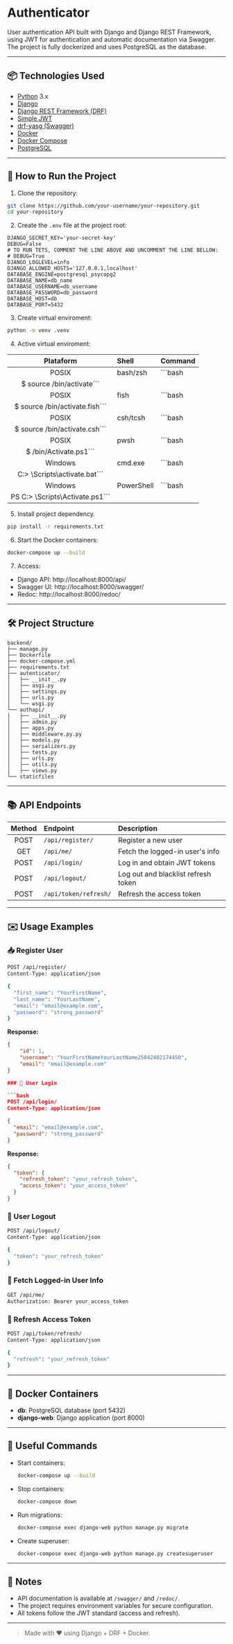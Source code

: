 
# Authenticator

User authentication API built with Django and Django REST Framework, using JWT for authentication and automatic documentation via Swagger. The project is fully dockerized and uses PostgreSQL as the database.

---

## 📦 Technologies Used

- [Python](https://www.python.org/) 3.x
- [Django](https://www.djangoproject.com/)
- [Django REST Framework (DRF)](https://www.django-rest-framework.org/)
- [Simple JWT](https://django-rest-framework-simplejwt.readthedocs.io/en/latest/)
- [drf-yasg (Swagger)](https://drf-yasg.readthedocs.io/en/stable/)
- [Docker](https://www.docker.com/)
- [Docker Compose](https://docs.docker.com/compose/)
- [PostgreSQL](https://www.postgresql.org/)

---

## 🚀 How to Run the Project

1. Clone the repository:

```bash
git clone https://github.com/your-username/your-repository.git
cd your-repository
```

2. Create the `.env` file at the project root:

```env
DJANGO_SECRET_KEY='your-secret-key'
DEBUG=False
# TO RUN TETS, COMMENT THE LINE ABOVE AND UNCOMMENT THE LINE BELLOW:
# DEBUG=True
DJANGO_LOGLEVEL=info
DJANGO_ALLOWED_HOSTS='127.0.0.1,localhost'
DATABASE_ENGINE=postgresql_psycopg2
DATABASE_NAME=db_name
DATABASE_USERNAME=db_username
DATABASE_PASSWORD=db_password
DATABASE_HOST=db
DATABASE_PORT=5432
```

3. Create virtual enviroment:

```bash
python -m venv .venv
```

4. Active virtual enviroment:

| Plataform | Shell          | Command |
|:------:|:------------------ |:---------------------------------|
| POSIX   | bash/zsh        | ```bash
                                 $ source <venv>/bin/activate```      |
| POSIX   | fish        | ```bash
                                 $ source <venv>/bin/activate.fish```      |
| POSIX   | csh/tcsh        | ```bash
                                 $ source <venv>/bin/activate.csh```      |
| POSIX   | pwsh        | ```bash
                                 $ <venv>/bin/Activate.ps1```      |
| Windows   | cmd.exe        | ```bash
                                 C:\> <venv>\Scripts\activate.bat```      |
 Windows   | PowerShell        | ```bash
                                 PS C:\> <venv>\Scripts\Activate.ps1```      |

5. Install project dependency.

```bash
pip install -r requirements.txt
```

6. Start the Docker containers:

```bash
docker-compose up --build
```

7. Access:

- Django API: http://localhost:8000/api/
- Swagger UI: http://localhost:8000/swagger/
- Redoc: http://localhost:8000/redoc/

---

## 🛠 Project Structure

```
backend/
├── manage.py
├── Dockerfile
├── docker-compose.yml
├── requirements.txt
├── autenticator/
│   ├── __init__.py
│   ├── asgi.py
│   ├── settings.py
│   ├── urls.py
│   └── wsgi.py
└── authapi/ 
│   ├── __init__.py
│   ├── admin.py
│   ├── apps.py
│   ├── middleware.py.py
│   ├── models.py
│   ├── serializers.py
│   ├── tests.py
│   ├── urls.py
│   ├── utils.py
│   ├── views.py
└── staticfiles
```

---

## 📚 API Endpoints

| Method | Endpoint             | Description                          |
|:------:|:--------------------- |:------------------------------------|
| POST   | `/api/register/`       | Register a new user                 |
| GET    | `/api/me/`             | Fetch the logged-in user's info     |
| POST   | `/api/login/`          | Log in and obtain JWT tokens        |
| POST   | `/api/logout/`         | Log out and blacklist refresh token |
| POST   | `/api/token/refresh/`  | Refresh the access token            |

---

## ✉️ Usage Examples

### 📥 Register User

```bash
POST /api/register/
Content-Type: application/json

{
  "first_name": "YourFirstName",
  "last_name": "YourLastName",
  "email": "email@example.com",
  "password": "strong_password"
}
```

**Response:**

```json
{
    "id": 1,
    "username": "YourFirstNameYourLastName25042402174450",
    "email": "email@example.com"
}

### 🔐 User Login

```bash
POST /api/login/
Content-Type: application/json

{
  "email": "email@example.com",
  "password": "strong_password"
}
```

**Response:**

```json
{
  "token": {
    "refresh_token": "your_refresh_token",
    "access_token": "your_access_token"
  }
}
```

### 🔐 User Logout

```bash
POST /api/logout/
Content-Type: application/json

{
  "token": "your_refresh_token"
}
```

### 👤 Fetch Logged-in User Info

```bash
GET /api/me/
Authorization: Bearer your_access_token
```

### 🔄 Refresh Access Token

```bash
POST /api/token/refresh/
Content-Type: application/json

{
  "refresh": "your_refresh_token"
}
```

---

## 🐳 Docker Containers

- **db**: PostgreSQL database (port 5432)
- **django-web**: Django application (port 8000)

---

## 📜 Useful Commands

- Start containers:

  ```bash
  docker-compose up --build
  ```

- Stop containers:

  ```bash
  docker-compose down
  ```

- Run migrations:

  ```bash
  docker-compose exec django-web python manage.py migrate
  ```

- Create superuser:

  ```bash
  docker-compose exec django-web python manage.py createsuperuser
  ```

---

## 🧩 Notes

- API documentation is available at `/swagger/` and `/redoc/`.
- The project requires environment variables for secure configuration.
- All tokens follow the JWT standard (access and refresh).

---

> Made with ❤️ using Django + DRF + Docker.